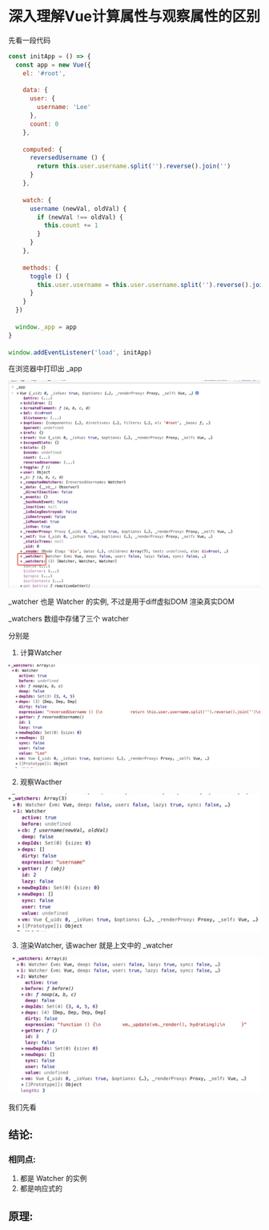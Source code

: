 # 深入理解Vue计算属性与观察属性的区别

先看一段代码

```js
const initApp = () => {
  const app = new Vue({
    el: '#root',

    data: {
      user: {
        username: 'Lee'
      },
      count: 0
    },

    computed: {
      reversedUsername () {
        return this.user.username.split('').reverse().join('')
      }
    },

    watch: {
      username (newVal, oldVal) {
        if (newVal !== oldVal) {
          this.count += 1
        }
      }
    },

    methods: {
      toggle () {
        this.user.username = this.user.username.split('').reverse().join('')
      }
    }
  })

  window._app = app
}

window.addEventListener('load', initApp)
```

在浏览器中打印出 _app

![Alt _app](../../Images/SourceCode/_app.jpg)

_watcher 也是 Watcher 的实例, 不过是用于diff虚拟DOM 渲染真实DOM

_watchers 数组中存储了三个 watcher

分别是 

1. 计算Watcher

![Alt computed](../../Images/SourceCode/computed.jpg)

2. 观察Wacther

![Alt watcher](../../Images/SourceCode/watcher.jpg)

3. 渲染Watcher, 该wacher 就是上文中的 _watcher

![Alt render](../../Images/SourceCode/_render.jpg)

我们先看

## 结论: 

### 相同点:
  1. 都是 Watcher 的实例
  2. 都是响应式的

## 原理: